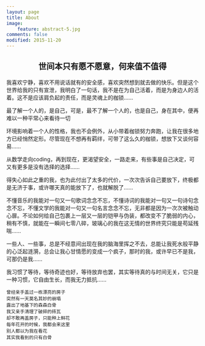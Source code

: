 ```yaml
---
layout: page
title: About
image:
    feature: abstract-5.jpg
comments: false
modified: 2015-11-20
---
```


<h2 align="center">
世间本只有愿不愿意，何来值不值得
</h2>

我喜欢宁静，喜欢不用说话就有的安全感，喜欢突然想到就去做的快乐。但是这个世界给我的只有宣泄，我明白了一句话，我不是在为自己活着，而是为身边人的活着。这不是应该肩负起的责任，而是灵魂上的枷锁……

最了解一个人的，是自己，可是，最不了解一个人的，也是自己，身在其中，便再难以一种平常心来看待一切

环境影响着一个人的性格，我也不会例外，从小带着枷锁努力奔跑，让我在很多地方已经悄然定形。尽管现在不想再有羁绊，可带了这么久的枷锁，想放下又谈何容易……

从数学走向coding，再到现在，更渴望安全，一路走来，有些事是自己决定，可又有更多是没有选择的选择……

得失心如此之重的我，也为此付出了太多的代价，一次次告诉自己要放下，终极都是无济于事，或许哪天真的能放下了，也就解脱了……

不懂音乐的我能对一句又一句歌词念念不忘，不懂诗词的我能对一句又一句诗句念念不忘，不懂文学的我能对一句又一句名言念念不忘，无非都是因为一次次被触动心扉。不论如何给自己包裹上一层又一层的铠甲与伪装，都改变不了脆弱的内心，稍有不慎，就能在一瞬间七零八碎，玻璃心的我在这无情的世界终究只能是苟延残喘……

一些人、一些事，总是不经意间出现在我的脑海里挥之不去，总能让我死水般平静的心泛起涟漪，总会让我心甘情愿的变成一个疯子，那时的我，或许早已不是我，可那仍是我……

我习惯了等待，等待奇迹也好，等待放弃也罢，其实等待真的与时间无关，它只是一种习惯，它自由生长，而我无力抵抗……

```
曾经亲手盖过一栋漂亮的房子
突然有一天莫名其妙的崩塌
露出了地基下的森森白骨
我又亲手清理了破碎的砖瓦
却不敢再盖房子，只能种上鲜花
每年花开的时候，我都会来这里
别人都以为我在看花
其实我看到的只有白骨
```

